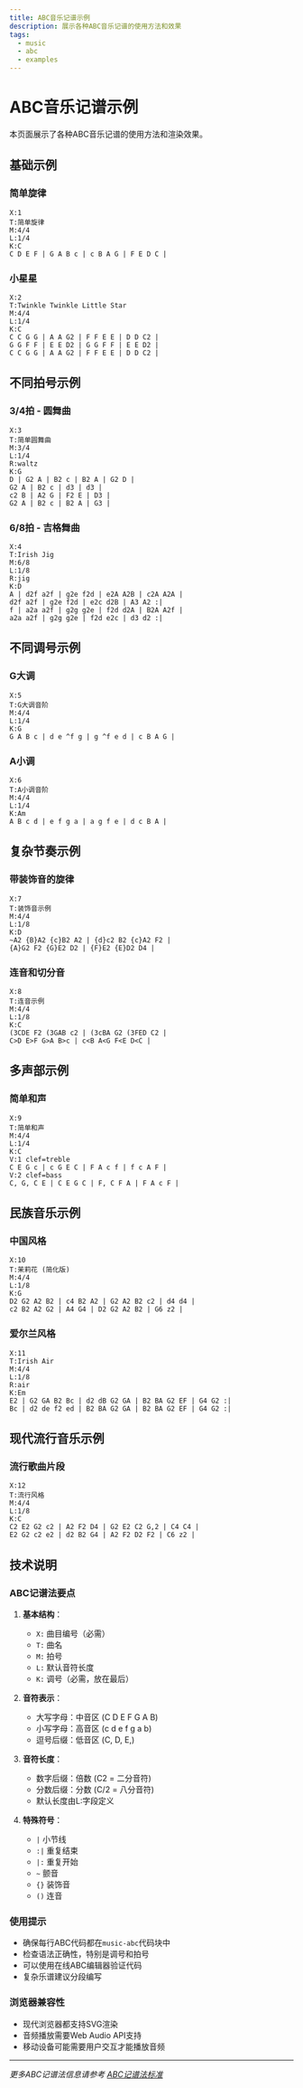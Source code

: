 ```yaml
---
title: ABC音乐记谱示例
description: 展示各种ABC音乐记谱的使用方法和效果
tags:
  - music
  - abc
  - examples
---
```


# ABC音乐记谱示例

本页面展示了各种ABC音乐记谱的使用方法和渲染效果。

## 基础示例

### 简单旋律

```music-abc
X:1
T:简单旋律
M:4/4
L:1/4
K:C
C D E F | G A B c | c B A G | F E D C |
```

### 小星星

```music-abc
X:2
T:Twinkle Twinkle Little Star
M:4/4
L:1/4
K:C
C C G G | A A G2 | F F E E | D D C2 |
G G F F | E E D2 | G G F F | E E D2 |
C C G G | A A G2 | F F E E | D D C2 |
```

## 不同拍号示例

### 3/4拍 - 圆舞曲

```music-abc
X:3
T:简单圆舞曲
M:3/4
L:1/4
R:waltz
K:G
D | G2 A | B2 c | B2 A | G2 D |
G2 A | B2 c | d3 | d3 |
c2 B | A2 G | F2 E | D3 |
G2 A | B2 c | B2 A | G3 |
```

### 6/8拍 - 吉格舞曲

```music-abc
X:4
T:Irish Jig
M:6/8
L:1/8
R:jig
K:D
A | d2f a2f | g2e f2d | e2A A2B | c2A A2A |
d2f a2f | g2e f2d | e2c d2B | A3 A2 :|
f | a2a a2f | g2g g2e | f2d d2A | B2A A2f |
a2a a2f | g2g g2e | f2d e2c | d3 d2 :|
```

## 不同调号示例

### G大调

```music-abc
X:5
T:G大调音阶
M:4/4
L:1/4
K:G
G A B c | d e ^f g | g ^f e d | c B A G |
```

### A小调

```music-abc
X:6
T:A小调音阶
M:4/4
L:1/4
K:Am
A B c d | e f g a | a g f e | d c B A |
```

## 复杂节奏示例

### 带装饰音的旋律

```music-abc
X:7
T:装饰音示例
M:4/4
L:1/8
K:D
~A2 {B}A2 {c}B2 A2 | {d}c2 B2 {c}A2 F2 |
{A}G2 F2 {G}E2 D2 | {F}E2 {E}D2 D4 |
```

### 连音和切分音

```music-abc
X:8
T:连音示例
M:4/4
L:1/8
K:C
(3CDE F2 (3GAB c2 | (3cBA G2 (3FED C2 |
C>D E>F G>A B>c | c<B A<G F<E D<C |
```

## 多声部示例

### 简单和声

```music-abc
X:9
T:简单和声
M:4/4
L:1/4
K:C
V:1 clef=treble
C E G c | c G E C | F A c f | f c A F |
V:2 clef=bass
C, G, C E | C E G C | F, C F A | F A c F |
```

## 民族音乐示例

### 中国风格

```music-abc
X:10
T:茉莉花 (简化版)
M:4/4
L:1/8
K:G
D2 G2 A2 B2 | c4 B2 A2 | G2 A2 B2 c2 | d4 d4 |
c2 B2 A2 G2 | A4 G4 | D2 G2 A2 B2 | G6 z2 |
```

### 爱尔兰风格

```music-abc
X:11
T:Irish Air
M:4/4
L:1/8
R:air
K:Em
E2 | G2 GA B2 Bc | d2 dB G2 GA | B2 BA G2 EF | G4 G2 :|
Bc | d2 de f2 ed | B2 BA G2 GA | B2 BA G2 EF | G4 G2 :|
```

## 现代流行音乐示例

### 流行歌曲片段

```music-abc
X:12
T:流行风格
M:4/4
L:1/8
K:C
C2 E2 G2 c2 | A2 F2 D4 | G2 E2 C2 G,2 | C4 C4 |
E2 G2 c2 e2 | d2 B2 G4 | A2 F2 D2 F2 | C6 z2 |
```

## 技术说明

### ABC记谱法要点

1. **基本结构**：
   - `X:` 曲目编号（必需）
   - `T:` 曲名
   - `M:` 拍号
   - `L:` 默认音符长度
   - `K:` 调号（必需，放在最后）

2. **音符表示**：
   - 大写字母：中音区 (C D E F G A B)
   - 小写字母：高音区 (c d e f g a b)
   - 逗号后缀：低音区 (C, D, E,)

3. **音符长度**：
   - 数字后缀：倍数 (C2 = 二分音符)
   - 分数后缀：分数 (C/2 = 八分音符)
   - 默认长度由L:字段定义

4. **特殊符号**：
   - `|` 小节线
   - `:|` 重复结束
   - `|:` 重复开始
   - `~` 颤音
   - `{}` 装饰音
   - `()` 连音

### 使用提示

- 确保每行ABC代码都在`music-abc`代码块中
- 检查语法正确性，特别是调号和拍号
- 可以使用在线ABC编辑器验证代码
- 复杂乐谱建议分段编写

### 浏览器兼容性

- 现代浏览器都支持SVG渲染
- 音频播放需要Web Audio API支持
- 移动设备可能需要用户交互才能播放音频

---

*更多ABC记谱法信息请参考 [ABC记谱法标准](http://abcnotation.com/)*